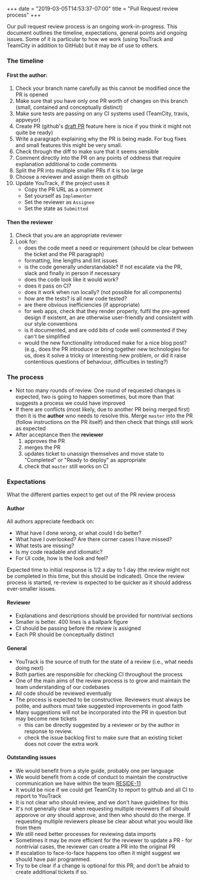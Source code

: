 +++
date = "2019-03-05T14:53:37-07:00"
title = "Pull Request review process"
+++

Our pull request review process is an ongoing work-in-progress.  This document outlines the timeline, expectations, general points and ongoing issues.  Some of it is particular to how we work (using YouTrack and TeamCity in addition to GitHub) but it may be of use to others.

### The timeline

#### First the author:

1. Check your branch name carefully as this cannot be modified once the PR is opened
1. Make sure that you have only one PR worth of changes on this branch (small, contained and conceptually distinct)
1. Make sure tests are passing on any CI systems used (TeamCity, travis, appveyor)
1. Create PR (github's [draft PR](https://github.blog/2019-02-14-introducing-draft-pull-requests/) feature here is nice if you think it might not quite be ready)
1. Write a paragraph explaining why the PR is being made.  For bug fixes and small features this might be very small.
1. Check through the diff to make sure that it seems sensible
1. Comment directly into the PR on any points of oddness that require explanation additional to code comments
1. Split the PR into multiple smaller PRs if it is too large
1. Choose a reviewer and assign them on github
1. Update YouTrack, if the project uses it
   - Copy the PR URL as a comment
   - Set yourself as `Implementer`
   - Set the reviewer as `Assignee`
   - Set the state as `Submitted`

#### Then the reviewer

1. Check that you are an appropriate reviewer
1. Look for:
   * does the code meet a need or requirement (should be clear between the ticket and the PR paragraph)
   * formatting, line lengths and lint issues
   * is the code generally understandable? If not escalate via the PR, slack and finally in person if necessary
   * does the code look like it would work?
   * does it pass on CI?
   * does it work when run locally? (not possible for all components)
   * how are the tests?  is all new code tested?
   * are there obvious inefficiencies (if appropriate)
   * for web apps, check that they render properly, fulfil the pre-agreed design if existent, an are otherwise user-friendly and consistent with our style conventions
   * is it documented, and are odd bits of code well commented if they can't be simplified
   * would the new functionality introduced make for a nice blog post? (e.g., does the PR introduce or bring together new technologies for us, does it solve a tricky or interesting new problem, or did it raise contentious questions of behaviour, difficulties in testing?)

### The process

* Not too many rounds of review. One round of requested changes is expected, two is going to happen sometimes, but more than that suggests a process we could have improved
* If there are conflicts (most likely, due to another PR being merged first) then it is the **author** wno needs to resolve this.  Merge `master` into the PR (follow instructions on the PR itself) and then check that things still work as expected
* After acceptance then the **reviewer**
  1. approves the PR
  1. merges the PR
  1. updates ticket to unassign themselves and move state to "Completed" or "Ready to deploy" as appropriate
  1. check that `master` still works on CI


### Expectations

What the different parties expect to get out of the PR review process

#### Author

All authors appreciate feedback on:

* What have I done wrong, or what could I do better?
* What have I overlooked? Are there corner cases I have missed?
* What tests are missing?
* Is my code readable and idiomatic?
* For UI code, how is the look and feel?

Expected time to initial response is 1/2 a day to 1 day (the review might not be completed in this time, but this should be indicated).  Once the review process is started, re-review is expected to be quicker as it should address ever-smaller issues.

#### Reviewer

* Explanations and descriptions should be provided for nontrivial sections
* Smaller is better.  400 lines is a ballpark figure
* CI should be passing before the review is assigned
* Each PR should be conceptually distinct

#### General

* YouTrack is the source of truth for the state of a review (i.e., what needs doing next)
* Both parties are responsible for checking CI throughout the process
* One of the main aims of the review process is to grow and maintain the team understanding of our codebases
* All code should be reviewed eventually
* The process is expected to be constructive.  Reviewers must always be polite, and authors must take suggested improvements in good faith
* Many suggestions will not be incorporated into the PR in question but may become new tickets
  - this can be directly suggested by a reviewer or by the author in response to review.
  - check the issue backlog first to make sure that an existing ticket does not cover the extra work

#### Outstanding issues

* We would benefit from a style guide, probably one per language
* We would benefit from a code of conduct to maintain the constructive communication we have within the team [RESIDE-11](https://vimc.myjetbrains.com/youtrack/issue/RESIDE-11)
* It would be nice if we could get TeamCity to report to github and all CI to report to YouTrack
* It is not clear who should review, and we don't have guidelines for this
* It's not generally clear when requesting multiple reviewers if *all* should apporove or *any* should approve, and then who should do the merge.  If requesting multiple reviewers please be clear about what you would like from them
* We still need better processes for reviewing data imports
* Sometimes it may be more efficient for the reviewer to update a PR - for nontrivial cases, the reviewer can create a PR into the original PR
* If escalation to face-to-face happens too often it might suggest we should have pair programmed.
* Try to be clear if a change is optional for this PR, and don't be afraid to create additional tickets if so.
